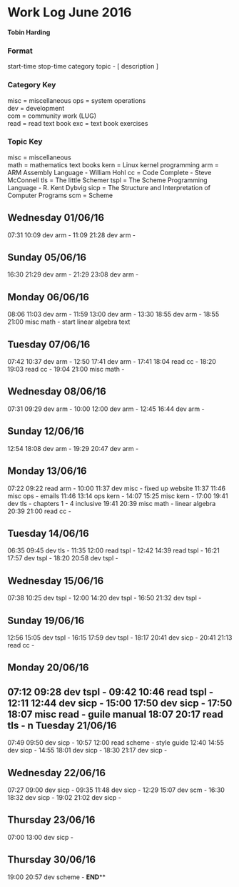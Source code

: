 Work Log June 2016
==================
**Tobin Harding**

### Format #
start-time stop-time category topic - [ description ]

### Category Key #
misc = miscellaneous
ops = system operations  
dev = development  
com = community work (LUG)  
read = read text book
exc = text book exercises

### Topic Key #
misc = miscellaneous  
math = mathematics text books
kern = Linux kernel programming
arm = ARM Assembly Language - William Hohl
cc = Code Complete - Steve McConnell
tls = The little Schemer
tspl = The Scheme Programming Language - R. Kent Dybvig
sicp = The Structure and Interpretation of Computer Programs
scm = Scheme

Wednesday 01/06/16
----------------
07:31 10:09 dev arm - 
11:09 21:28 dev arm - 

Sunday 05/06/16
----------------
16:30 21:29 dev arm - 
21:29 23:08 dev arm - 

Monday 06/06/16
----------------
08:06 11:03 dev arm - 
11:59 13:00 dev arm -
13:30 18:55 dev arm - 
18:55 21:00 misc math - start linear algebra text

Tuesday 07/06/16
----------------
07:42 10:37 dev arm - 
12:50 17:41 dev arm - 
17:41 18:04 read cc - 
18:20 19:03 read cc - 
19:04 21:00 misc math - 

Wednesday 08/06/16
----------------
07:31 09:29 dev arm - 
10:00 12:00 dev arm -
12:45 16:44 dev arm - 

Sunday 12/06/16
----------------
12:54 18:08 dev arm - 
19:29 20:47 dev arm - 

Monday 13/06/16
----------------
07:22 09:22 read arm - 
10:00 11:37 dev misc - fixed up website
11:37 11:46 misc ops - emails
11:46 13:14 ops kern - 
14:07 15:25 misc kern - 
17:00 19:41 dev tls - chapters 1 - 4 inclusive
19:41 20:39 misc math - linear algebra
20:39 21:00 read cc -

Tuesday 14/06/16
----------------
06:35 09:45 dev tls - 
11:35 12:00 read tspl - 
12:42 14:39 read tspl - 
16:21 17:57 dev tspl - 
18:20 20:58 dev tspl - 

Wednesday 15/06/16
----------------
07:38 10:25 dev tspl - 
12:00 14:20 dev tspl - 
16:50 21:32 dev tspl - 

Sunday 19/06/16
----------------
12:56 15:05 dev tspl - 
16:15 17:59 dev tspl - 
18:17 20:41 dev sicp - 
20:41 21:13 read cc - 

Monday 20/06/16
----------------
07:12 09:28 dev tspl - 
09:42 10:46 read tspl - 
12:11 12:44 dev sicp - 
15:00 17:50 dev sicp - 
17:50 18:07 misc read - guile manual
18:07 20:17 read tls - 
n
Tuesday 21/06/16
----------------
07:49 09:50 dev sicp - 
10:57 12:00 read scheme - style guide
12:40 14:55 dev sicp - 
14:55 18:01 dev sicp - 
18:30 21:17 dev sicp - 

Wednesday 22/06/16
----------------
07:27 09:00 dev sicp - 
09:35 11:48 dev sicp - 
12:29 15:07 dev scm - 
16:30 18:32 dev sicp - 
19:02 21:02 dev sicp - 

Thursday 23/06/16
----------------
07:00 13:00 dev sicp -

Thursday 30/06/16
----------------
19:00 20:57 dev scheme - 
******END********
